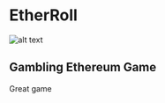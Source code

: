 # EtherRoll

![alt text](https://wallazee.global.ssl.fastly.net/images/dynamic/items/360-1024.png)

## **Gambling Ethereum Game**

Great game